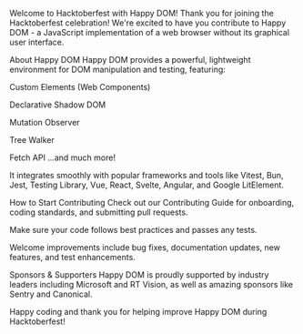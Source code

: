 Welcome to Hacktoberfest with Happy DOM!
Thank you for joining the Hacktoberfest celebration! We're excited to have you contribute to Happy DOM - a JavaScript implementation of a web browser without its graphical user interface.

About Happy DOM
Happy DOM provides a powerful, lightweight environment for DOM manipulation and testing, featuring:

Custom Elements (Web Components)

Declarative Shadow DOM

Mutation Observer

Tree Walker

Fetch API
…and much more!

It integrates smoothly with popular frameworks and tools like Vitest, Bun, Jest, Testing Library, Vue, React, Svelte, Angular, and Google LitElement.

How to Start Contributing
Check out our Contributing Guide for onboarding, coding standards, and submitting pull requests.

Make sure your code follows best practices and passes any tests.

Welcome improvements include bug fixes, documentation updates, new features, and test enhancements.

Sponsors & Supporters
Happy DOM is proudly supported by industry leaders including Microsoft and RT Vision, as well as amazing sponsors like Sentry and Canonical.

Happy coding and thank you for helping improve Happy DOM during Hacktoberfest!
